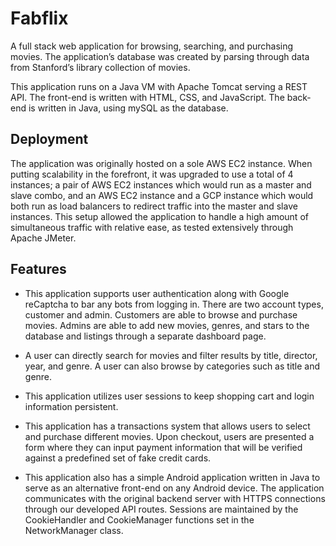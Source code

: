 # Fabflix
A full stack web application for browsing, searching, and purchasing movies. The application’s database was created by parsing through data from Stanford’s library collection of movies.

This application runs on a Java VM with Apache Tomcat serving a REST API. The front-end is written with HTML, CSS, and JavaScript. The back-end is written in Java, using mySQL as the database. 

## Deployment
The application was originally hosted on a sole AWS EC2 instance. When putting scalability in the forefront, it was upgraded to use a total of 4 instances; a pair of AWS EC2 instances which would run as a master and slave combo, and an AWS EC2 instance and a GCP instance which would both run as load balancers to redirect traffic into the master and slave instances. This setup allowed the application to handle a high amount of simultaneous traffic with relative ease, as tested extensively through Apache JMeter.

## Features
- This application supports user authentication along with Google reCaptcha to bar any bots from logging in. There are two account types, customer and admin. Customers are able to browse and purchase movies. Admins are able to add new movies, genres, and stars to the database and listings through a separate dashboard page.

- A user can directly search for movies and filter results by title, director, year, and genre. A user can also browse by categories such as title and genre. 

- This application utilizes user sessions to keep shopping cart and login information persistent. 

- This application has a transactions system that allows users to select and purchase different movies. Upon checkout, users are presented a form where they can input payment information that will be verified against a predefined set of fake credit cards.

- This application also has a simple Android application written in Java to serve as an alternative front-end on any Android device. The application communicates with the original backend server with HTTPS connections through our developed API routes. Sessions are maintained by the CookieHandler and CookieManager functions set in the NetworkManager class.
